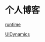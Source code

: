 # 个人博客


[runtime](https://github.com/Areaper/MyBlog/issues/1) 

[UIDynamics](https://github.com/Areaper/MyBlog/issues/2)

